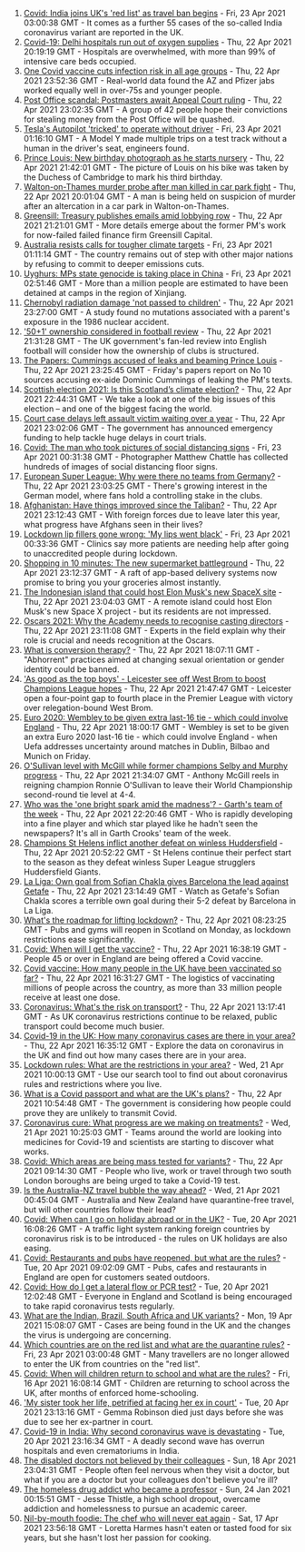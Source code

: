 1. [Covid: India joins UK's 'red list' as travel ban begins](https://www.bbc.co.uk/news/uk-56848006) - Fri, 23 Apr 2021 03:00:38 GMT - It comes as a further 55 cases of the so-called India coronavirus variant are reported in the UK.
2. [Covid-19: Delhi hospitals run out of oxygen supplies](https://www.bbc.co.uk/news/world-asia-india-56851265) - Thu, 22 Apr 2021 20:19:19 GMT - Hospitals are overwhelmed, with more than 99% of intensive care beds occupied.
3. [One Covid vaccine cuts infection risk in all age groups](https://www.bbc.co.uk/news/health-56844220) - Thu, 22 Apr 2021 23:52:36 GMT - Real-world data found the AZ and Pfizer jabs worked equally well in over-75s and younger people.
4. [Post Office scandal: Postmasters await Appeal Court ruling](https://www.bbc.co.uk/news/business-56496207) - Thu, 22 Apr 2021 23:02:35 GMT - A group of 42 people hope their convictions for stealing money from the Post Office will be quashed.
5. [Tesla's Autopilot 'tricked' to operate without driver](https://www.bbc.co.uk/news/technology-56854417) - Fri, 23 Apr 2021 01:16:10 GMT - A Model Y made multiple trips on a test track without a human in the driver's seat, engineers found.
6. [Prince Louis: New birthday photograph as he starts nursery](https://www.bbc.co.uk/news/uk-56853207) - Thu, 22 Apr 2021 21:42:01 GMT - The picture of Louis on his bike was taken by the Duchess of Cambridge to mark his third birthday.
7. [Walton-on-Thames murder probe after man killed in car park fight](https://www.bbc.co.uk/news/uk-england-surrey-56846688) - Thu, 22 Apr 2021 20:01:04 GMT - A man is being held on suspicion of murder after an altercation in a car park in Walton-on-Thames.
8. [Greensill: Treasury publishes emails amid lobbying row](https://www.bbc.co.uk/news/uk-politics-56843359) - Thu, 22 Apr 2021 21:21:01 GMT - More details emerge about the former PM's work for now-failed failed finance firm Greensill Capital.
9. [Australia resists calls for tougher climate targets](https://www.bbc.co.uk/news/world-australia-56854558) - Fri, 23 Apr 2021 01:11:14 GMT - The country remains out of step with other major nations by refusing to commit to deeper emissions cuts.
10. [Uyghurs: MPs state genocide is taking place in China](https://www.bbc.co.uk/news/uk-politics-56843368) - Fri, 23 Apr 2021 02:51:46 GMT - More than a million people are estimated to have been detained at camps in the region of Xinjiang.
11. [Chernobyl radiation damage 'not passed to children'](https://www.bbc.co.uk/news/science-environment-56846728) - Thu, 22 Apr 2021 23:27:00 GMT - A study found no mutations associated with a parent's exposure in the 1986 nuclear accident.
12. ['50+1' ownership considered in football review](https://www.bbc.co.uk/sport/football/56852632) - Thu, 22 Apr 2021 21:31:28 GMT - The UK government's fan-led review into English football will consider how the ownership of clubs is structured.
13. [The Papers: Cummings accused of leaks and beaming Prince Louis](https://www.bbc.co.uk/news/blogs-the-papers-56854427) - Thu, 22 Apr 2021 23:25:45 GMT - Friday's papers report on No 10 sources accusing ex-aide Dominic Cummings of leaking the PM's texts.
14. [Scottish election 2021: Is this Scotland’s climate election?](https://www.bbc.co.uk/news/uk-scotland-56848288) - Thu, 22 Apr 2021 22:44:31 GMT - We take a look at one of the big issues of this election – and one of the biggest facing the world.
15. [Court case delays left assault victim waiting over a year](https://www.bbc.co.uk/news/uk-56765175) - Thu, 22 Apr 2021 23:02:06 GMT - The government has announced emergency funding to help tackle huge delays in court trials.
16. [Covid: The man who took pictures of social distancing signs](https://www.bbc.co.uk/news/in-pictures-56675382) - Fri, 23 Apr 2021 00:31:38 GMT - Photographer Matthew Chattle has collected hundreds of images of social distancing floor signs.
17. [European Super League: Why were there no teams from Germany?](https://www.bbc.co.uk/news/world-europe-56845662) - Thu, 22 Apr 2021 23:03:25 GMT - There's growing interest in the German model, where fans hold a controlling stake in the clubs.
18. [Afghanistan: Have things improved since the Taliban?](https://www.bbc.co.uk/news/56779160) - Thu, 22 Apr 2021 23:12:43 GMT - With foreign forces due to leave later this year, what progress have Afghans seen in their lives?
19. [Lockdown lip fillers gone wrong: 'My lips went black'](https://www.bbc.co.uk/news/newsbeat-56845921) - Fri, 23 Apr 2021 00:33:36 GMT - Clinics say more patients are needing help after going to unaccredited people during lockdown.
20. [Shopping in 10 minutes: The new supermarket battleground](https://www.bbc.co.uk/news/business-56720044) - Thu, 22 Apr 2021 23:12:37 GMT - A raft of app-based delivery systems now promise to bring you your groceries almost instantly.
21. [The Indonesian island that could host Elon Musk's new SpaceX site](https://www.bbc.co.uk/news/world-asia-56797133) - Thu, 22 Apr 2021 23:04:03 GMT - A remote island could host Elon Musk's new Space X project - but its residents are not impressed.
22. [Oscars 2021: Why the Academy needs to recognise casting directors](https://www.bbc.co.uk/news/entertainment-arts-56813184) - Thu, 22 Apr 2021 23:11:08 GMT - Experts in the field explain why their role is crucial and needs recognition at the Oscars.
23. [What is conversion therapy?](https://www.bbc.co.uk/news/explainers-56496423) - Thu, 22 Apr 2021 18:07:11 GMT - "Abhorrent" practices aimed at changing sexual orientation or gender identity could be banned.
24. ['As good as the top boys' - Leicester see off West Brom to boost Champions League hopes](https://www.bbc.co.uk/sport/football/56754992) - Thu, 22 Apr 2021 21:47:47 GMT - Leicester open a four-point gap to fourth place in the Premier League with victory over relegation-bound West Brom.
25. [Euro 2020: Wembley to be given extra last-16 tie - which could involve England](https://www.bbc.co.uk/sport/football/56852135) - Thu, 22 Apr 2021 18:00:17 GMT - Wembley is set to be given an extra Euro 2020 last-16 tie - which could involve England - when Uefa addresses uncertainty around matches in Dublin, Bilbao and Munich on Friday.
26. [O'Sullivan level with McGill while former champions Selby and Murphy progress](https://www.bbc.co.uk/sport/snooker/56838605) - Thu, 22 Apr 2021 21:34:07 GMT - Anthony McGill reels in reigning champion Ronnie O'Sullivan to leave their World Championship second-round tie level at 4-4.
27. [Who was the 'one bright spark amid the madness'? - Garth's team of the week](https://www.bbc.co.uk/sport/football/56849170) - Thu, 22 Apr 2021 22:20:46 GMT - Who is rapidly developing into a fine player and which star played like he hadn't seen the newspapers? It's all in Garth Crooks' team of the week.
28. [Champions St Helens inflict another defeat on winless Huddersfield](https://www.bbc.co.uk/sport/rugby-league/56817188) - Thu, 22 Apr 2021 20:52:22 GMT - St Helens continue their perfect start to the season as they defeat winless Super League strugglers Huddersfield Giants.
29. [La Liga: Own goal from Sofian Chakla gives Barcelona the lead against Getafe](https://www.bbc.co.uk/sport/av/football/56854618) - Thu, 22 Apr 2021 23:14:49 GMT - Watch as Getafe's Sofian Chakla scores a terrible own goal during their 5-2 defeat by Barcelona in La Liga.
30. [What's the roadmap for lifting lockdown?](https://www.bbc.co.uk/news/explainers-52530518) - Thu, 22 Apr 2021 08:23:25 GMT - Pubs and gyms will reopen in Scotland on Monday, as lockdown restrictions ease significantly.
31. [Covid: When will I get the vaccine?](https://www.bbc.co.uk/news/health-55045639) - Thu, 22 Apr 2021 16:38:19 GMT - People 45 or over in England are being offered a Covid vaccine.
32. [Covid vaccine: How many people in the UK have been vaccinated so far?](https://www.bbc.co.uk/news/health-55274833) - Thu, 22 Apr 2021 16:31:27 GMT - The logistics of vaccinating millions of people across the country, as more than 33 million people receive at least one dose.
33. [Coronavirus: What's the risk on transport?](https://www.bbc.co.uk/news/health-51736185) - Thu, 22 Apr 2021 13:17:41 GMT - As UK coronavirus restrictions continue to be relaxed, public transport could become much busier.
34. [Covid-19 in the UK: How many coronavirus cases are there in your area?](https://www.bbc.co.uk/news/uk-51768274) - Thu, 22 Apr 2021 16:35:12 GMT - Explore the data on coronavirus in the UK and find out how many cases there are in your area.
35. [Lockdown rules: What are the restrictions in your area?](https://www.bbc.co.uk/news/uk-54373904) - Wed, 21 Apr 2021 10:00:13 GMT - Use our search tool to find out about coronavirus rules and restrictions where you live.
36. [What is a Covid passport and what are the UK's plans?](https://www.bbc.co.uk/news/explainers-55718553) - Thu, 22 Apr 2021 10:54:48 GMT - The government is considering how people could prove they are unlikely to transmit Covid.
37. [Coronavirus cure: What progress are we making on treatments?](https://www.bbc.co.uk/news/health-52354520) - Wed, 21 Apr 2021 10:25:03 GMT - Teams around the world are looking into medicines for Covid-19 and scientists are starting to discover what works.
38. [Covid: Which areas are being mass tested for variants?](https://www.bbc.co.uk/news/explainers-54872039) - Thu, 22 Apr 2021 09:14:30 GMT - People who live, work or travel through two south London boroughs are being urged to take a Covid-19 test.
39. [Is the Australia-NZ travel bubble the way ahead?](https://www.bbc.co.uk/news/business-56796943) - Wed, 21 Apr 2021 00:45:04 GMT - Australia and New Zealand have quarantine-free travel, but will other countries follow their lead?
40. [Covid: When can I go on holiday abroad or in the UK?](https://www.bbc.co.uk/news/explainers-52646738) - Tue, 20 Apr 2021 16:08:26 GMT - A traffic light system ranking foreign countries by coronavirus risk is to be introduced - the rules on UK holidays are also easing.
41. [Covid: Restaurants and pubs have reopened, but what are the rules?](https://www.bbc.co.uk/news/business-52977388) - Tue, 20 Apr 2021 09:02:09 GMT - Pubs, cafes and restaurants in England are open for customers seated outdoors.
42. [Covid: How do I get a lateral flow or PCR test?](https://www.bbc.co.uk/news/health-51943612) - Tue, 20 Apr 2021 12:02:48 GMT - Everyone in England and Scotland is being encouraged to take rapid coronavirus tests regularly.
43. [What are the Indian, Brazil, South Africa and UK variants?](https://www.bbc.co.uk/news/health-55659820) - Mon, 19 Apr 2021 15:08:07 GMT - Cases are being found in the UK and the changes the virus is undergoing are concerning.
44. [Which countries are on the red list and what are the quarantine rules?](https://www.bbc.co.uk/news/explainers-52544307) - Fri, 23 Apr 2021 03:00:48 GMT - Many travellers are no longer allowed to enter the UK from countries on the "red list".
45. [Covid: When will children return to school and what are the rules?](https://www.bbc.co.uk/news/education-51643556) - Fri, 16 Apr 2021 16:08:14 GMT - Children are returning to school across the UK, after months of enforced home-schooling.
46. ['My sister took her life, petrified at facing her ex in court'](https://www.bbc.co.uk/news/uk-56539465) - Tue, 20 Apr 2021 23:13:16 GMT - Gemma Robinson died just days before she was due to see her ex-partner in court.
47. [Covid-19 in India: Why second coronavirus wave is devastating](https://www.bbc.co.uk/news/world-asia-india-56811315) - Tue, 20 Apr 2021 23:16:34 GMT - A deadly second wave has overrun hospitals and even crematoriums in India.
48. [The disabled doctors not believed by their colleagues](https://www.bbc.co.uk/news/disability-56244376) - Sun, 18 Apr 2021 23:04:31 GMT - People often feel nervous when they visit a doctor, but what if you are a doctor but your colleagues don't believe you're ill?
49. [The homeless drug addict who became a professor](https://www.bbc.co.uk/news/stories-55559382) - Sun, 24 Jan 2021 00:15:51 GMT - Jesse Thistle, a high school dropout, overcame addiction and homelessness to pursue an academic career.
50. [Nil-by-mouth foodie: The chef who will never eat again](https://www.bbc.co.uk/news/stories-56688582) - Sat, 17 Apr 2021 23:56:18 GMT - Loretta Harmes hasn't eaten or tasted food for six years, but she hasn't lost her passion for cooking.
